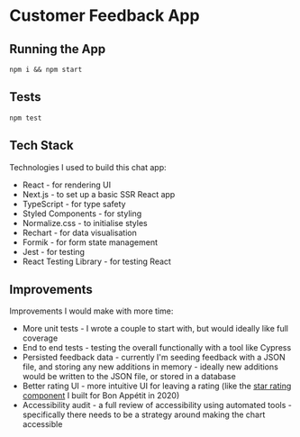 # Customer Feedback App

## Running the App

```
npm i && npm start
```

## Tests

```
npm test
```

## Tech Stack

Technologies I used to build this chat app:

- React - for rendering UI
- Next.js - to set up a basic SSR React app
- TypeScript - for type safety
- Styled Components - for styling
- Normalize.css - to initialise styles
- Rechart - for data visualisation
- Formik - for form state management
- Jest - for testing
- React Testing Library - for testing React

## Improvements

Improvements I would make with more time:

- More unit tests - I wrote a couple to start with, but would ideally like full coverage
- End to end tests - testing the overall functionally with a tool like Cypress
- Persisted feedback data - currently I'm seeding feedback with a JSON file, and storing any new additions in memory - ideally new additions would be written to the JSON file, or stored in a database
- Better rating UI - more intuitive UI for leaving a rating (like the [star rating component](https://www.bonappetit.com/recipe/simple-is-best-dressing) I built for Bon Appétit in 2020)
- Accessibility audit - a full review of accessibility using automated tools - specifically there needs to be a strategy around making the chart accessible
